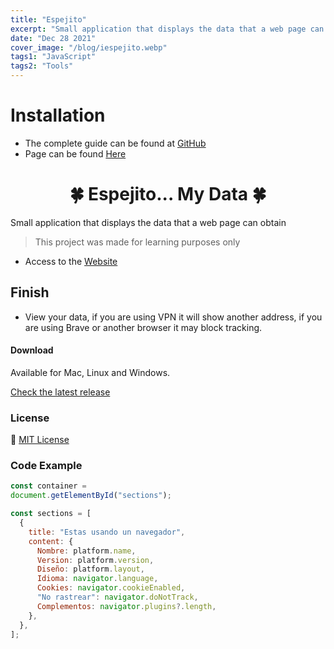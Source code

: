 ```yaml
---
title: "Espejito"
excerpt: "Small application that displays the data that a web page can obtain"
date: "Dec 28 2021"
cover_image: "/blog/iespejito.webp"
tags1: "JavaScript"
tags2: "Tools"
---
```


# Installation

* The complete guide can be found at [GitHub](https://github.com/aiskoa/espejito)
* Page can be found [Here](https://aiskoa.github.io/espejito/)

<h1 align="center">🍀 Espejito... My Data 🍀</h1>
  Small application that displays the data that a web page can obtain
</p>

> This project was made for learning purposes only

* Access to the [Website](https://aiskoa.github.io/espejito/)

## Finish

* View your data, if you are using VPN it will show another address, if you are using Brave or another browser it may block tracking.

#### Download

Available for Mac, Linux and Windows.

[Check the latest release](https://github.com/aiskoa/espejito)

### License

💜 [MIT License](https://github.com/aiskoa/espejito/blob/main/LICENSE)

### Code Example

```javascript
const container = 
document.getElementById("sections");

const sections = [
  {
    title: "Estas usando un navegador",
    content: {
      Nombre: platform.name,
      Version: platform.version,
      Diseño: platform.layout,
      Idioma: navigator.language,
      Cookies: navigator.cookieEnabled,
      "No rastrear": navigator.doNotTrack,
      Complementos: navigator.plugins?.length,
    },
  },
];
```
